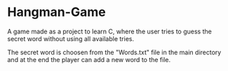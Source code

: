 # Hangman-Game
A game made as a project to learn C, where the user tries to guess the secret word without using all available tries.

The secret word is choosen from the "Words.txt" file in the main directory and at the end the player can add a new word to the file.

